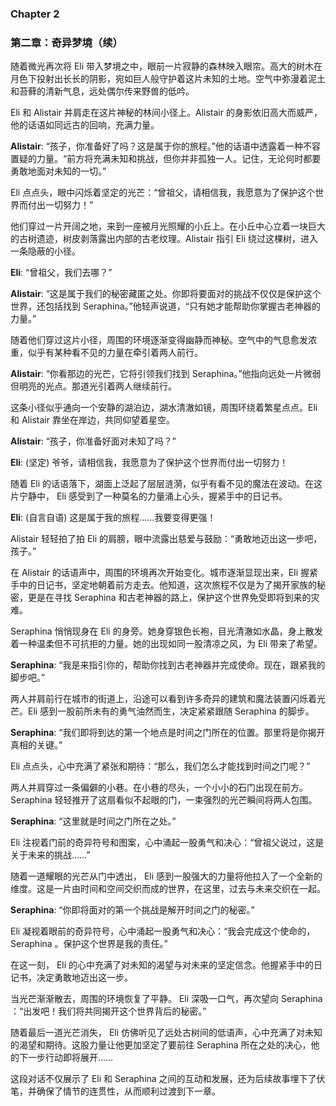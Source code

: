 ### Chapter 2

### 第二章：奇异梦境（续）

随着微光再次将 Eli 带入梦境之中，眼前一片寂静的森林映入眼帘。高大的树木在月色下投射出长长的阴影，宛如巨人般守护着这片未知的土地。空气中弥漫着泥土和苔藓的清新气息，远处偶尔传来野兽的低吟。

Eli 和 Alistair 并肩走在这片神秘的林间小径上。Alistair 的身影依旧高大而威严，他的话语如同远古的回响，充满力量。

**Alistair**: “孩子，你准备好了吗？这是属于你的旅程。”他的话语中透露着一种不容置疑的力量。“前方将充满未知和挑战，但你并非孤独一人。记住，无论何时都要勇敢地面对未知的一切。”

Eli 点点头，眼中闪烁着坚定的光芒：“曾祖父，请相信我，我愿意为了保护这个世界而付出一切努力！”

他们穿过一片开阔之地，来到一座被月光照耀的小丘上。在小丘中心立着一块巨大的古树遗迹，树皮剥落露出内部的古老纹理。Alistair 指引 Eli 绕过这棵树，进入一条隐蔽的小径。

**Eli**: “曾祖父，我们去哪？”

**Alistair**: “这是属于我们的秘密藏匿之处。你即将要面对的挑战不仅仅是保护这个世界，还包括找到 Seraphina。”他轻声说道，“只有她才能帮助你掌握古老神器的力量。”

随着他们穿过这片小径，周围的环境逐渐变得幽静而神秘。空气中的气息愈发浓重，似乎有某种看不见的力量在牵引着两人前行。

**Alistair**: “你看那边的光芒，它将引领我们找到 Seraphina。”他指向远处一片微弱但明亮的光点。那道光引着两人继续前行。

这条小径似乎通向一个安静的湖泊边，湖水清澈如镜，周围环绕着繁星点点。Eli 和 Alistair 靠坐在岸边，共同仰望着星空。

**Alistair**: “孩子，你准备好面对未知了吗？”

**Eli**: (坚定) 爷爷，请相信我，我愿意为了保护这个世界而付出一切努力！

随着 Eli 的话语落下，湖面上泛起了层层涟漪，似乎有看不见的魔法在波动。在这片宁静中， Eli 感受到了一种莫名的力量涌上心头，握紧手中的日记书。

**Eli**: (自言自语) 这是属于我的旅程……我要变得更强！

Alistair 轻轻拍了拍 Eli 的肩膀，眼中流露出慈爱与鼓励：“勇敢地迈出这一步吧，孩子。”

在 Alistair 的话语声中，周围的环境再次开始变化。城市逐渐显现出来，Eli 握紧手中的日记书，坚定地朝着前方走去。他知道，这次旅程不仅是为了揭开家族的秘密，更是在寻找 Seraphina 和古老神器的路上，保护这个世界免受即将到来的灾难。

Seraphina 悄悄现身在 Eli 的身旁。她身穿银色长袍，目光清澈如水晶，身上散发着一种温柔但不可抗拒的力量。她的出现如同一股清凉之风，为 Eli 带来了希望。

**Seraphina**: “我是来指引你的，帮助你找到古老神器并完成使命。现在，跟紧我的脚步吧。”

两人并肩前行在城市的街道上，沿途可以看到许多奇异的建筑和魔法装置闪烁着光芒。Eli 感到一股前所未有的勇气油然而生，决定紧紧跟随 Seraphina 的脚步。

**Seraphina**: “我们即将到达的第一个地点是时间之门所在的位置。那里将是你揭开真相的关键。”

Eli 点点头，心中充满了紧张和期待：“那么，我们怎么才能找到时间之门呢？”

两人并肩穿过一条偏僻的小巷。在小巷的尽头，一个小小的石门出现在前方。Seraphina 轻轻推开了这扇看似不起眼的门，一束强烈的光芒瞬间将两人包围。

**Seraphina**: “这里就是时间之门所在之处。”

Eli 注视着门前的奇异符号和图案，心中涌起一股勇气和决心：“曾祖父说过，这是关于未来的挑战……”

随着一道耀眼的光芒从门中透出， Eli 感到一股强大的力量将他拉入了一个全新的维度。这是一片由时间和空间交织而成的世界，在这里，过去与未来交织在一起。

**Seraphina**: “你即将面对的第一个挑战是解开时间之门的秘密。”

Eli 凝视着眼前的奇异符号，心中涌起一股勇气和决心：“我会完成这个使命的， Seraphina 。保护这个世界是我的责任。”

在这一刻， Eli 的心中充满了对未知的渴望与对未来的坚定信念。他握紧手中的日记书，决定勇敢地迈出这一步。

当光芒渐渐散去，周围的环境恢复了平静。 Eli 深吸一口气，再次望向 Seraphina ：“出发吧！我们将共同揭开这个世界背后的秘密。”

随着最后一道光芒消失， Eli 仿佛听见了远处古树间的低语声，心中充满了对未知的渴望和期待。这股力量让他更加坚定了要前往 Seraphina 所在之处的决心，他的下一步行动即将展开……

这段对话不仅展示了 Eli 和 Seraphina 之间的互动和发展，还为后续故事埋下了伏笔，并确保了情节的连贯性，从而顺利过渡到下一章。